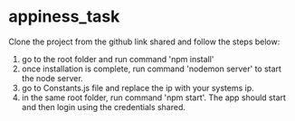 # appiness_task
Clone the project from the github link shared and follow the steps below:
1. go to the root folder and run command 'npm install'
2. once installation is complete, run command 'nodemon server' to start the node server.
3. go to Constants.js file and replace the ip with your systems ip.
4. in the same root folder, run command 'npm start'. The app should start and then login using the credentials shared.
